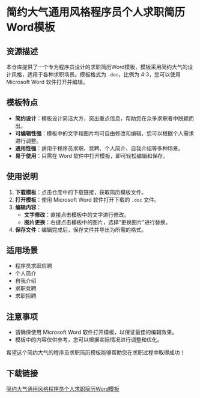# 简约大气通用风格程序员个人求职简历Word模板

## 资源描述

本仓库提供了一个专为程序员设计的求职简历Word模板，模板采用简约大气的设计风格，适用于各种求职场景。模板格式为 `.doc`，比例为 4:3，您可以使用 Microsoft Word 软件打开并编辑。

## 模板特点

- **简约设计**：模板设计简洁大方，突出重点信息，帮助您在众多求职者中脱颖而出。
- **可编辑性强**：模板中的文字和图片均可自由修改和编辑，您可以根据个人需求进行调整。
- **通用性强**：适用于程序员求职、竞聘、个人简介、自我介绍等多种场景。
- **易于使用**：只需在 Word 软件中打开模板，即可轻松编辑和保存。

## 使用说明

1. **下载模板**：点击仓库中的下载链接，获取简历模板文件。
2. **打开模板**：使用 Microsoft Word 软件打开下载的 `.doc` 文件。
3. **编辑内容**：
   - **文字修改**：直接点击模板中的文字进行修改。
   - **图片更换**：右键点击模板中的图片，选择“更换图片”进行替换。
4. **保存文件**：编辑完成后，保存文件并导出为所需的格式。

## 适用场景

- 程序员求职应聘
- 个人简介
- 自我介绍
- 求职竞聘
- 求职招聘

## 注意事项

- 请确保使用 Microsoft Word 软件打开模板，以保证最佳的编辑效果。
- 模板中的内容仅供参考，您可以根据实际情况进行调整和优化。

希望这个简约大气的程序员求职简历模板能够帮助您在求职过程中取得成功！

## 下载链接

[简约大气通用风格程序员个人求职简历Word模板](https://pan.quark.cn/s/6aa423d232f4)